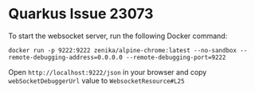 # Quarkus Issue 23073

To start the websocket server, run the following Docker command:

`docker run -p 9222:9222 zenika/alpine-chrome:latest --no-sandbox --remote-debugging-address=0.0.0.0 --remote-debugging-port=9222`

Open `http://localhost:9222/json` in your browser and copy `webSocketDebuggerUrl` value to `WebsocketResource#L25`